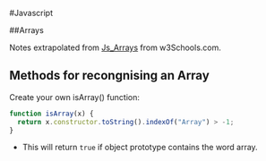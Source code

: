#Javascript

##Arrays

Notes extrapolated from [Js_Arrays](https://www.w3schools.com/js/js_arrays.asp) from w3Schools.com. 

## Methods for recongnising an Array

Create your own isArray() function: 

``` javascript
function isArray(x) {
  return x.constructor.toString().indexOf("Array") > -1;
}
```

- This will return `true` if object prototype contains the word array. 
